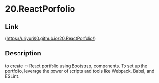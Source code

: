 # 20.ReactPorfolio


## Link
(https://uriyuri00.github.io/20.ReactPorfolio/)
## Description
 to create ㅁ React portfolio using Bootstrap, components. To set up the portfolio,  leverage the power of scripts and tools like Webpack, Babel, and ESLint.
 









